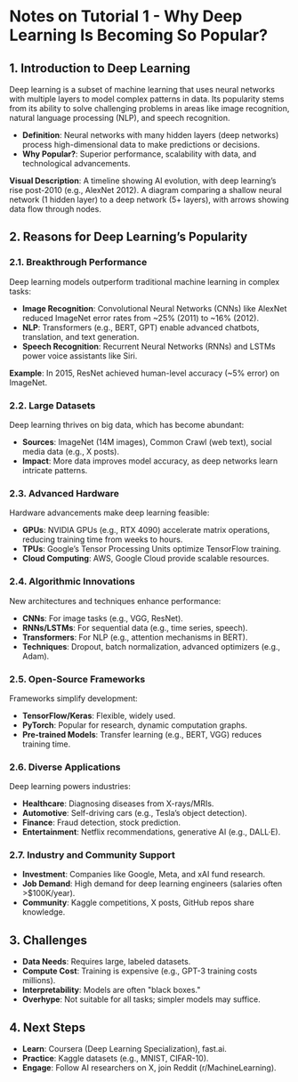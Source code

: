 # Notes on Tutorial 1 - Why Deep Learning Is Becoming So Popular?

## 1. Introduction to Deep Learning
Deep learning is a subset of machine learning that uses neural networks with multiple layers to model complex patterns in data. Its popularity stems from its ability to solve challenging problems in areas like image recognition, natural language processing (NLP), and speech recognition.

- **Definition**: Neural networks with many hidden layers (deep networks) process high-dimensional data to make predictions or decisions.
- **Why Popular?**: Superior performance, scalability with data, and technological advancements.

**Visual Description**: A timeline showing AI evolution, with deep learning’s rise post-2010 (e.g., AlexNet 2012). A diagram comparing a shallow neural network (1 hidden layer) to a deep network (5+ layers), with arrows showing data flow through nodes.

## 2. Reasons for Deep Learning’s Popularity

### 2.1. Breakthrough Performance
Deep learning models outperform traditional machine learning in complex tasks:
- **Image Recognition**: Convolutional Neural Networks (CNNs) like AlexNet reduced ImageNet error rates from ~25% (2011) to ~16% (2012).
- **NLP**: Transformers (e.g., BERT, GPT) enable advanced chatbots, translation, and text generation.
- **Speech Recognition**: Recurrent Neural Networks (RNNs) and LSTMs power voice assistants like Siri.

**Example**: In 2015, ResNet achieved human-level accuracy (~5% error) on ImageNet.


### 2.2. Large Datasets
Deep learning thrives on big data, which has become abundant:
- **Sources**: ImageNet (14M images), Common Crawl (web text), social media data (e.g., X posts).
- **Impact**: More data improves model accuracy, as deep networks learn intricate patterns.


### 2.3. Advanced Hardware
Hardware advancements make deep learning feasible:
- **GPUs**: NVIDIA GPUs (e.g., RTX 4090) accelerate matrix operations, reducing training time from weeks to hours.
- **TPUs**: Google’s Tensor Processing Units optimize TensorFlow training.
- **Cloud Computing**: AWS, Google Cloud provide scalable resources.


### 2.4. Algorithmic Innovations
New architectures and techniques enhance performance:
- **CNNs**: For image tasks (e.g., VGG, ResNet).
- **RNNs/LSTMs**: For sequential data (e.g., time series, speech).
- **Transformers**: For NLP (e.g., attention mechanisms in BERT).
- **Techniques**: Dropout, batch normalization, advanced optimizers (e.g., Adam).


### 2.5. Open-Source Frameworks
Frameworks simplify development:
- **TensorFlow/Keras**: Flexible, widely used.
- **PyTorch**: Popular for research, dynamic computation graphs.
- **Pre-trained Models**: Transfer learning (e.g., BERT, VGG) reduces training time.


### 2.6. Diverse Applications
Deep learning powers industries:
- **Healthcare**: Diagnosing diseases from X-rays/MRIs.
- **Automotive**: Self-driving cars (e.g., Tesla’s object detection).
- **Finance**: Fraud detection, stock prediction.
- **Entertainment**: Netflix recommendations, generative AI (e.g., DALL·E).

### 2.7. Industry and Community Support
- **Investment**: Companies like Google, Meta, and xAI fund research.
- **Job Demand**: High demand for deep learning engineers (salaries often >$100K/year).
- **Community**: Kaggle competitions, X posts, GitHub repos share knowledge.


## 3. Challenges
- **Data Needs**: Requires large, labeled datasets.
- **Compute Cost**: Training is expensive (e.g., GPT-3 training costs millions).
- **Interpretability**: Models are often "black boxes."
- **Overhype**: Not suitable for all tasks; simpler models may suffice.


## 4. Next Steps
- **Learn**: Coursera (Deep Learning Specialization), fast.ai.
- **Practice**: Kaggle datasets (e.g., MNIST, CIFAR-10).
- **Engage**: Follow AI researchers on X, join Reddit (r/MachineLearning).

